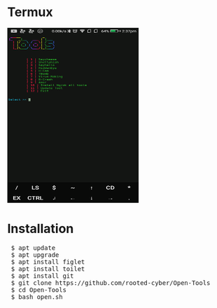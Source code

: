 # Termux

<img src="https://github.com/rooted-cyber/image-upload/raw/master/Open-ToolS.png" style="width:300px;height:400px;">


# Installation
<pre> $ apt update
 $ apt upgrade
 $ apt install figlet
 $ apt install toilet
 $ apt install git
 $ git clone https://github.com/rooted-cyber/Open-Tools
 $ cd Open-Tools
 $ bash open.sh
 </pre>
 
 
